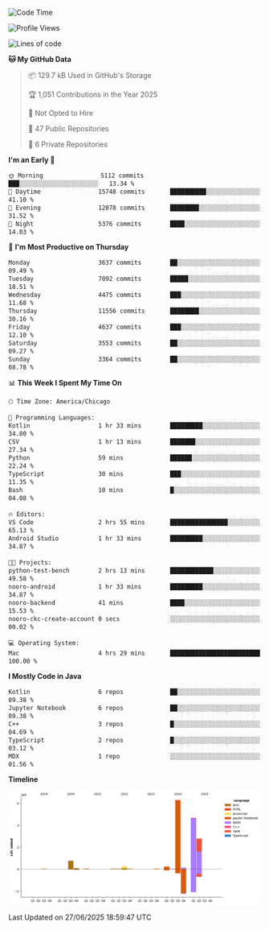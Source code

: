 <!--START_SECTION:waka-->
![Code Time](http://img.shields.io/badge/Code%20Time-1%2C323%20hrs%2048%20mins-blue)

![Profile Views](http://img.shields.io/badge/Profile%20Views-0-blue)

![Lines of code](https://img.shields.io/badge/From%20Hello%20World%20I%27ve%20Written-15.5%20million%20lines%20of%20code-blue)

**🐱 My GitHub Data** 

> 📦 129.7 kB Used in GitHub's Storage 
 > 
> 🏆 1,051 Contributions in the Year 2025
 > 
> 🚫 Not Opted to Hire
 > 
> 📜 47 Public Repositories 
 > 
> 🔑 6 Private Repositories 
 > 
**I'm an Early 🐤** 

```text
🌞 Morning                5112 commits        ███░░░░░░░░░░░░░░░░░░░░░░   13.34 % 
🌆 Daytime                15748 commits       ██████████░░░░░░░░░░░░░░░   41.10 % 
🌃 Evening                12078 commits       ████████░░░░░░░░░░░░░░░░░   31.52 % 
🌙 Night                  5376 commits        ████░░░░░░░░░░░░░░░░░░░░░   14.03 % 
```
📅 **I'm Most Productive on Thursday** 

```text
Monday                   3637 commits        ██░░░░░░░░░░░░░░░░░░░░░░░   09.49 % 
Tuesday                  7092 commits        █████░░░░░░░░░░░░░░░░░░░░   18.51 % 
Wednesday                4475 commits        ███░░░░░░░░░░░░░░░░░░░░░░   11.68 % 
Thursday                 11556 commits       ████████░░░░░░░░░░░░░░░░░   30.16 % 
Friday                   4637 commits        ███░░░░░░░░░░░░░░░░░░░░░░   12.10 % 
Saturday                 3553 commits        ██░░░░░░░░░░░░░░░░░░░░░░░   09.27 % 
Sunday                   3364 commits        ██░░░░░░░░░░░░░░░░░░░░░░░   08.78 % 
```


📊 **This Week I Spent My Time On** 

```text
🕑︎ Time Zone: America/Chicago

💬 Programming Languages: 
Kotlin                   1 hr 33 mins        █████████░░░░░░░░░░░░░░░░   34.80 % 
CSV                      1 hr 13 mins        ███████░░░░░░░░░░░░░░░░░░   27.34 % 
Python                   59 mins             ██████░░░░░░░░░░░░░░░░░░░   22.24 % 
TypeScript               30 mins             ███░░░░░░░░░░░░░░░░░░░░░░   11.35 % 
Bash                     10 mins             █░░░░░░░░░░░░░░░░░░░░░░░░   04.08 % 

🔥 Editors: 
VS Code                  2 hrs 55 mins       ████████████████░░░░░░░░░   65.13 % 
Android Studio           1 hr 33 mins        █████████░░░░░░░░░░░░░░░░   34.87 % 

🐱‍💻 Projects: 
python-test-bench        2 hrs 13 mins       ████████████░░░░░░░░░░░░░   49.58 % 
nooro-android            1 hr 33 mins        █████████░░░░░░░░░░░░░░░░   34.87 % 
nooro-backend            41 mins             ████░░░░░░░░░░░░░░░░░░░░░   15.53 % 
nooro-ckc-create-account 0 secs              ░░░░░░░░░░░░░░░░░░░░░░░░░   00.02 % 

💻 Operating System: 
Mac                      4 hrs 29 mins       █████████████████████████   100.00 % 
```

**I Mostly Code in Java** 

```text
Kotlin                   6 repos             ██░░░░░░░░░░░░░░░░░░░░░░░   09.38 % 
Jupyter Notebook         6 repos             ██░░░░░░░░░░░░░░░░░░░░░░░   09.38 % 
C++                      3 repos             █░░░░░░░░░░░░░░░░░░░░░░░░   04.69 % 
TypeScript               2 repos             █░░░░░░░░░░░░░░░░░░░░░░░░   03.12 % 
MDX                      1 repo              ░░░░░░░░░░░░░░░░░░░░░░░░░   01.56 % 
```



**Timeline**

![Lines of Code chart](https://raw.githubusercontent.com/phanijsp/phanijsp/main/assets/bar_graph.png)


 Last Updated on 27/06/2025 18:59:47 UTC
<!--END_SECTION:waka-->
